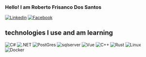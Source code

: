 ### Hello! I am Roberto Frisanco Dos Santos
[![Linkedin](https://img.shields.io/badge/LinkedIn-0077B5?style=for-the-badge&logo=linkedin&logoColor=white)](https://www.linkedin.com/in/roberto-frisanco-0b8216216/) 
[![Facebook](https://img.shields.io/badge/Facebook-1877F2?style=for-the-badge&logo=facebook&logoColor=white)](https://www.facebook.com/robertofs.frisanco)

## technologies I use and am learning
<div style="display: inline_block">
  <img align="center" alt="C#" src="https://img.shields.io/badge/C%23-239120?style=for-the-badge&logo=c-sharp&logoColor=white" />
  <img align="center" alt=".NET"   src="https://img.shields.io/badge/.NET-5C2D91?style=for-the-badge&logo=.net&logoColor=white" />
  <img align="center" alt="PostGres" src="https://img.shields.io/badge/PostgreSQL-316192?style=for-the-badge&logo=postgresql&logoColor=white"/>
  <img align="center" alt="sqlserver" src="https://img.shields.io/badge/Microsoft_SQL_Server-CC2927?style=for-the-badge&logo=microsoft-sql-server&logoColor=white" /> 
  <img align="center" alt="Vue" src="https://img.shields.io/badge/vuejs-%2335495e.svg?style=for-the-badge&logo=vuedotjs&logoColor=%234FC08D" />
  <img align="center" alt="C++" src="https://img.shields.io/badge/c++-%2300599C.svg?style=for-the-badge&logo=c%2B%2B&logoColor=white" />
  <img align="center" alt="Rust" src="https://img.shields.io/badge/rust-%23000000.svg?&style=for-the-badge&logo=rust&logoColor=white"/>
  <img align="center" alt="Linux" src="https://img.shields.io/badge/Ubuntu-E95420?style=for-the-badge&logo=ubuntu&logoColor=white" />
  <img align="center" alt="Docker" src="https://img.shields.io/badge/docker-%230db7ed.svg?style=for-the-badge&logo=docker&logoColor=white"/>

